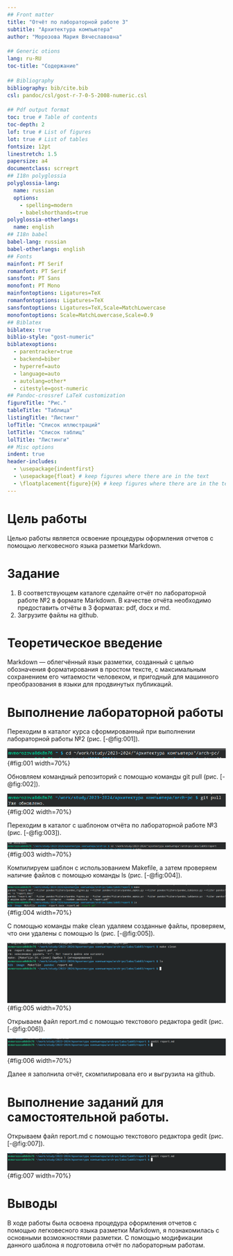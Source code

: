 ```yaml
---
## Front matter
title: "Отчёт по лабораторной работе 3"
subtitle: "Архитектура компьютера"
author: "Морозова Мария Вячеславовна"

## Generic otions
lang: ru-RU
toc-title: "Содержание"

## Bibliography
bibliography: bib/cite.bib
csl: pandoc/csl/gost-r-7-0-5-2008-numeric.csl

## Pdf output format
toc: true # Table of contents
toc-depth: 2
lof: true # List of figures
lot: true # List of tables
fontsize: 12pt
linestretch: 1.5
papersize: a4
documentclass: scrreprt
## I18n polyglossia
polyglossia-lang:
  name: russian
  options:
	- spelling=modern
	- babelshorthands=true
polyglossia-otherlangs:
  name: english
## I18n babel
babel-lang: russian
babel-otherlangs: english
## Fonts
mainfont: PT Serif
romanfont: PT Serif
sansfont: PT Sans
monofont: PT Mono
mainfontoptions: Ligatures=TeX
romanfontoptions: Ligatures=TeX
sansfontoptions: Ligatures=TeX,Scale=MatchLowercase
monofontoptions: Scale=MatchLowercase,Scale=0.9
## Biblatex
biblatex: true
biblio-style: "gost-numeric"
biblatexoptions:
  - parentracker=true
  - backend=biber
  - hyperref=auto
  - language=auto
  - autolang=other*
  - citestyle=gost-numeric
## Pandoc-crossref LaTeX customization
figureTitle: "Рис."
tableTitle: "Таблица"
listingTitle: "Листинг"
lofTitle: "Список иллюстраций"
lotTitle: "Список таблиц"
lolTitle: "Листинги"
## Misc options
indent: true
header-includes:
  - \usepackage{indentfirst}
  - \usepackage{float} # keep figures where there are in the text
  - \floatplacement{figure}{H} # keep figures where there are in the text
---
```


# Цель работы

Целью работы является освоение процедуры оформления отчетов с помощью легковесного языка разметки Markdown.


# Задание

1. В соответствующем каталоге сделайте отчёт по лабораторной работе №2 в формате Markdown. В качестве отчёта необходимо предоставить отчёты в 3 форматах: pdf, docx и md.
2. Загрузите файлы на github.

# Теоретическое введение

Markdown — облегчённый язык разметки, созданный с целью обозначения форматирования в простом тексте, с максимальным сохранением его читаемости человеком, и пригодный для машинного преобразования в языки для продвинутых публикаций.


# Выполнение лабораторной работы
Переходим в каталог курса сформированный при выполнении лабораторной работы №2
(рис. [-@fig:001]).

![Переход в каталог курса](image/7.png){#fig:001 width=70%}

Обновляем командный репозиторий с помощью команды git pull (рис. [-@fig:002]).

![Выполняем команду git pull](image/8.png){#fig:002 width=70%}

Переходим в каталог с шаблоном отчёта по лабораторной работе №3 (рис. [-@fig:003]).

![Переход в каталог](image/9.png){#fig:003 width=70%}

Компилируем шаблон с использованием Makefile, а затем проверяем наличие файлов с помощью команды ls (рис. [-@fig:004]).

![Выполняем команду Makefile](image/10.png){#fig:004 width=70%}

С помощью команды make clean удаляем созданные файлы, проверяем, что они удалены с помощью ls (рис. [-@fig:005]).

![Выполняем make clean](image/3.png){#fig:005 width=70%}

Открываем файл report.md c помощью текстового редактора gedit (рис. [-@fig:006]).

![Открываем файл с помощью текстового редактора](image/5.png){#fig:006 width=70%}

Далее я заполнила отчёт, скомпилировала его и выгрузила на github.

# Выполнение заданий для самостоятельной работы.

Открываем файл report.md c помощью текстового редактора gedit (рис. [-@fig:007]).

![Открываем файл с помощью текстового редактора](image/5.png){#fig:007 width=70%}

# Выводы

В ходе работы была освоена процедура оформления отчетов с помощью легковесного языка разметки Markdown, я познакомилась с основными возможностями разметки. С помощью модификации данного шаблона я подготовила отчёт по лабораторным работам.





